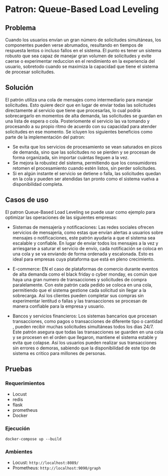 
# Patron: Queue-Based Load Leveling

## Problema
Cuando los usuarios envían un gran número de solicitudes simultáneas, los componentes pueden verse abrumados,
resultando en tiempos de respuesta lentos o incluso fallos en el sistema. El punto es 
tener un sistema robusto que sea capaz de manejar gran volumen de solicitudes y evite caerse o experimentar
reduccion en el rendimiento en la experiencia del usuario, sobretodo 
cuando se maximiza la capacidad que tiene el sistema de procesar solicitudes.
## Solución
El patrón utiliza una cola de mensajes como intermediario para manejar solicitudes. Esto quiere decir que en lugar de enviar todas las solicitudes directamente al servicio que tiene que procesarlas, lo cual podría sobrecargarlo en momentos de alta demanda, las solicitudes se guardan en una lista de espera o cola. Posteriomente el servicio las va tomando y procesando a su propio ritmo de acuerdo con su capacidad para atender solicitudes en ese momento. Se icluyen los siguientes beneficios como parte de la implementación del patron:
- Se evita que los servicios de procesamiento se vean saturados en picos de demanda, sino que las solicitudes no se pierden y se procesan de forma organizada, sin importar cuántas lleguen a la vez.
- Se mejora la robustez del sistema, permitiendo que los consumidores retomen el procesamiento cuando estén listos, sin perder solicitudes.
- Si en algún instante el servicio se detiene o falla, las solicitudes quedan en la cola y pueden ser atendidas tan pronto como el sistema vuelva a disponibilidad completa.

## Casos de uso
El patron Queue-Based Load Leveling se puede usar como ejemplo para optimizar las operaciones de las siguientes empresas:

- Sistemas de mensajería y notificaciones: Las redes sociales ofrecen servicios de mensajería, como estas que envían alertas a usuarios sobre mensajes o notificaciones, este patrón ayudaria a que el sistema sea escalable y confiable. En lugar de enviar todos los mensajes a la vez y arriesgarse a saturar el servicio de envío, cada notificación se coloca en una cola y se va enviando de forma ordenada y escalonada. Esto es ideal para empresas cuya plataforma que está en pleno crecimiento.

- E-commerce: EN el caso de plataformas de comercio durante eventos de alta demanda como el black friday o cyber monday, es común que haya una gran numero de transacciones y solicitudes de compra paralelamente. Con este patrón cada pedido se coloca en una cola, permitiendo que el sistema gestione cada solicitud sin llegar a la sobrecarga. Así los clientes pueden completar sus compras sin experimentar lentitud o fallas y las transacciones se procesan de manera confiable para la empresa y usuario.
- Bancos y servicios financieros: Los sistemas bancarios que procesan transacciones, como pagos o transacciones de diferente tipo o cantidad , pueden recibir muchas solicitudes simultáneas todos los dias 24/7. Este patrón asegura que todas las transacciones se guarden en una cola y se procesen en el orden que llegaron, mantiene el sistema estable y evita que colapse. Así los usuarios pueden realizar sus transacciones sin errores o demoras, sabiendo que la disponibilidad de este tipo de sistema es critico para millones de personas.

## Pruebas

### Requerimientos
- Locust
- redis
- flask
- prometheus
- Docker

### Ejecución

```
docker-compose up --build
```

### Ambientes
- Locust: ``http://localhost:8089/ ``
- Prometheus: `` http://localhost:9090/graph ``
